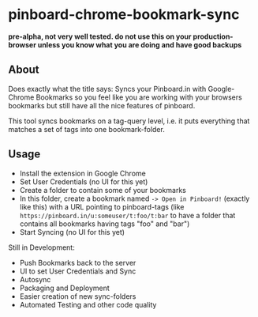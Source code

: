 pinboard-chrome-bookmark-sync
=============================

**pre-alpha, not very well tested. do not use this on your production-browser unless you know what you are doing and have good backups**

About
-----

Does exactly what the title says: Syncs your Pinboard.in with Google-Chrome Bookmarks so you feel like you are working with your browsers bookmarks but still have all the nice features of pinboard. 

This tool syncs bookmarks on a tag-query level, i.e. it puts everything that matches a set of tags into one bookmark-folder. 

Usage
-----

* Install the extension in Google Chrome 
* Set User Credentials (no UI for this yet)
* Create a folder to contain some of your bookmarks
* In this folder, create a bookmark named `-> Open in Pinboard!` (exactly like this) with a URL pointing to pinboard-tags (like `https://pinboard.in/u:someuser/t:foo/t:bar` to have a folder that contains all bookmarks having tags "foo" and "bar")
* Start Syncing (no UI for this yet)

Still in Development: 

* Push Bookmarks back to the server
* UI to set User Credentials and Sync
* Autosync
* Packaging and Deployment
* Easier creation of new sync-folders
* Automated Testing and other code quality
